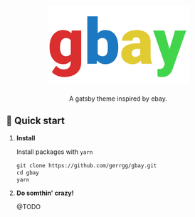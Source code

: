 <h1 align="center">
  <img src="./src/images/gbay-logo.png">
</h1>

<p align="center">
  A gatsby theme inspired by ebay.
</p>

## 🚀 Quick start

1.  **Install**

    Install packages with `yarn`

    ```shell
    git clone https://github.com/gerrgg/gbay.git
    cd gbay
    yarn
    ```

2.  **Do somthin' crazy!**

    @TODO
